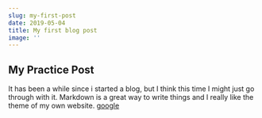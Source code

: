 ```yaml
---
slug: my-first-post
date: 2019-05-04
title: My first blog post
image: ''
---
```


## My Practice Post

It has been a while since i started a blog, but I think this time I might just go through with it. Markdown is a great way to write things and I really like the theme of my own website. [google](google.com)
